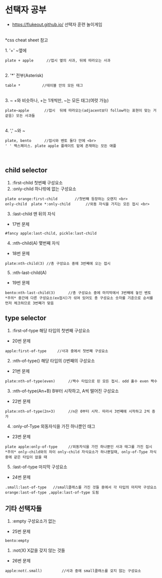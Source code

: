 # 선택자 공부
* https://flukeout.github.io/
선택자 훈련 놀이게임
<br>
*css cheat sheet 참고 <br>


<p>
1. '+' ~옆에  
   
```
plate + apple      //접시 옆의 사과, 뒤에 따라오는 사과 
```
<br>
2. '*' 전부(Asterisk)
  
```
table *          //테이블 안의 모든 태그 
```
<br>
3. ~ +와 비슷하나, +는 1개씩만, ~는 모든 태그(여럿 가능) 

```
plate~apple       //접시  뒤에 따라오는(adjacent보다 follow라는 표현이 맞는 거 같음) 모든 사과들 
```
 <br>
4. ',' ~와 ~  

```
plate, bento      //접시와 벤토 둘다 안에 <br>
' ' 백스페이스. plate apple 플레이트 밑에 존재하는 모든 애플 
```
<br>

## child selector

1. :first-child 첫번째 구성요소
2. :only-child 하나밖에 없는 구성요소 
```
plate orange:first-child        //첫번째 등장하는 오랜지 <br>
only-child  plate *:only-child       //외동 자식을 가지는 모든 접시 <br>
```

3. :last-child 맨 뒤의 자식
* 17번 문제
```
#fancy apple:last-child, pickle:last-child
```

4. :nth-child(A) 몇번째 자식
* 18번 문제
```
plate:nth-child(3) //총 구성요소 중에 3번째에 오는 접시
```
5. :nth-last-child(A)
* 19번 문제
```
bento:nth-last-child(3)      //총 구성요소 중에 마지막에서 3번째에 놓인 벤토    *주의* 중간에 다른 구성요소(ex접시)가 섞여 있어도 총 구성요소 숫자를 기준으로 순서를 먼저 체크하므로 3번째가 맞음 
```

## type selector
1. :first-of-type 해당 타입의 첫번째 구성요소
* 20번 문제
```
apple:first-of-type     //사과 중에서 첫번째 구성요소
```

2. :nth-of-type()  해당 타입의 ()번째의 구성요소
* 21번 문제
```
plate:nth-of-type(even)      //짝수 타입으로 된 모든 접시. odd 홀수 even 짝수
```

3. :nth-of-type(An+B)      B부터 시작하고, A씩 떨어진 구성요소
* 22번 문제
```
plate:nth-of-type(2n+3)      //n은 0부터 시작. 따라서 3번째에 시작하고 2씩 증가
```

4. :only-of-Type   외동자식을 가진 하나뿐인 태그
* 23번 문제
```
plate apple:only-of-type     //외동자식을 가진 하나뿐인 사과 태그를 가진 접시  *주의* only-child와의 차이 only-child 자식요소가 하나뿐일때, only-of-Type 자식 중에 같은 타입이 없을 때
```

5. :last-of-type   마지막 구성요소
* 24번 문제
```
.small:last-of-type   //small클래스를 가진 것들 중에서 각 타입의 마지막 구성요소
orange:last-of-type ,apple:last-of-type 도됨
```

## 기타 선택자들
1. :empty 구성요소가 없는 
* 25번 문제
```
bento:empty 
```

1. :not(X) X값을 갖지 않는 것들
* 26번 문제
```
apple:not(.small)         //사과 중에 small클래스를 갖지 않는 구성요소
```